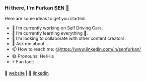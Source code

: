 ### Hi there, I'm Furkan ŞEN 👋


Here are some ideas to get you started:

- 🔭 I’m currently working on Self Driving Cars.
- 🌱 I’m currently learning everything 🤣.
- 👯 I’m looking to collaborate with other content creators.
- 💬 Ask me about ...
- 📫 How to reach me: @https://www.linkedin.com/in/senfurkan/
- 😄 Pronouns: He/His
- ⚡ Fun fact: ...


🏡 [website][website] **|** 
👔 [linkedin][linkedin]


[website]: https://senfurkan.com/
[linkedin]: https://linkedin.com/in/senfurkan

